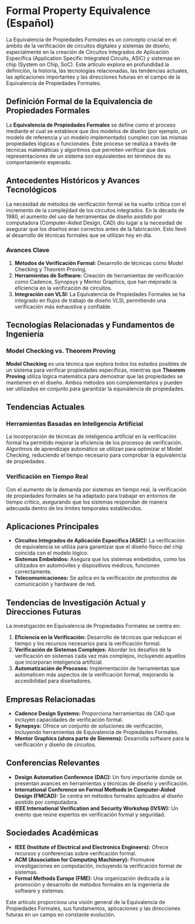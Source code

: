 # Formal Property Equivalence (Español)

La Equivalencia de Propiedades Formales es un concepto crucial en el ámbito de la verificación de circuitos digitales y sistemas de diseño, especialmente en la creación de Circuitos Integrados de Aplicación Específica (Application Specific Integrated Circuits, ASIC) y sistemas en chip (System on Chip, SoC). Este artículo explora en profundidad la definición, la historia, las tecnologías relacionadas, las tendencias actuales, las aplicaciones importantes y las direcciones futuras en el campo de la Equivalencia de Propiedades Formales.

## Definición Formal de la Equivalencia de Propiedades Formales

La **Equivalencia de Propiedades Formales** se define como el proceso mediante el cual se establece que dos modelos de diseño (por ejemplo, un modelo de referencia y un modelo implementado) cumplen con las mismas propiedades lógicas o funcionales. Este proceso se realiza a través de técnicas matemáticas y algoritmos que permiten verificar que dos representaciones de un sistema son equivalentes en términos de su comportamiento esperado.

## Antecedentes Históricos y Avances Tecnológicos

La necesidad de métodos de verificación formal se ha vuelto crítica con el incremento de la complejidad de los circuitos integrados. En la década de 1980, el aumento del uso de herramientas de diseño asistido por computadora (Computer-Aided Design, CAD) dio lugar a la necesidad de asegurar que los diseños eran correctos antes de la fabricación. Esto llevó al desarrollo de técnicas formales que se utilizan hoy en día.

### Avances Clave

1. **Métodos de Verificación Formal:** Desarrollo de técnicas como Model Checking y Theorem Proving.
2. **Herramientas de Software:** Creación de herramientas de verificación como Cadence, Synopsys y Mentor Graphics, que han mejorado la eficiencia en la verificación de circuitos.
3. **Integración con VLSI:** La Equivalencia de Propiedades Formales se ha integrado en flujos de trabajo de diseño VLSI, permitiendo una verificación más exhaustiva y confiable.

## Tecnologías Relacionadas y Fundamentos de Ingeniería

### Model Checking vs. Theorem Proving

**Model Checking** es una técnica que explora todos los estados posibles de un sistema para verificar propiedades específicas, mientras que **Theorem Proving** utiliza lógica matemática para demostrar que las propiedades se mantienen en el diseño. Ambos métodos son complementarios y pueden ser utilizados en conjunto para garantizar la equivalencia de propiedades.

## Tendencias Actuales

### Herramientas Basadas en Inteligencia Artificial

La incorporación de técnicas de inteligencia artificial en la verificación formal ha permitido mejorar la eficiencia de los procesos de verificación. Algoritmos de aprendizaje automático se utilizan para optimizar el Model Checking, reduciendo el tiempo necesario para comprobar la equivalencia de propiedades.

### Verificación en Tiempo Real

Con el aumento de la demanda por sistemas en tiempo real, la verificación de propiedades formales se ha adaptado para trabajar en entornos de tiempo crítico, asegurando que los sistemas respondan de manera adecuada dentro de los límites temporales establecidos.

## Aplicaciones Principales

- **Circuitos Integrados de Aplicación Específica (ASIC):** La verificación de equivalencia se utiliza para garantizar que el diseño físico del chip coincida con el modelo lógico.
- **Sistemas Embebidos:** Asegura que los sistemas embebidos, como los utilizados en automóviles y dispositivos médicos, funcionen correctamente.
- **Telecomunicaciones:** Se aplica en la verificación de protocolos de comunicación y hardware de red.

## Tendencias de Investigación Actual y Direcciones Futuras

La investigación en Equivalencia de Propiedades Formales se centra en:

1. **Eficiencia en la Verificación:** Desarrollo de técnicas que reduzcan el tiempo y los recursos necesarios para la verificación formal.
2. **Verificación de Sistemas Complejos:** Abordar los desafíos de la verificación en sistemas cada vez más complejos, incluyendo aquellos que incorporan inteligencia artificial.
3. **Automatización de Procesos:** Implementación de herramientas que automaticen más aspectos de la verificación formal, mejorando la accesibilidad para diseñadores.

## Empresas Relacionadas

- **Cadence Design Systems:** Proporciona herramientas de CAD que incluyen capacidades de verificación formal.
- **Synopsys:** Ofrece un conjunto de soluciones de verificación, incluyendo herramientas de Equivalencia de Propiedades Formales.
- **Mentor Graphics (ahora parte de Siemens):** Desarrolla software para la verificación y diseño de circuitos.

## Conferencias Relevantes

- **Design Automation Conference (DAC):** Un foro importante donde se presentan avances en herramientas y técnicas de diseño y verificación.
- **International Conference on Formal Methods in Computer-Aided Design (FMCAD):** Se centra en métodos formales aplicados al diseño asistido por computadora.
- **IEEE International Verification and Security Workshop (IVSW):** Un evento que reúne expertos en verificación formal y seguridad.

## Sociedades Académicas

- **IEEE (Institute of Electrical and Electronics Engineers):** Ofrece recursos y conferencias sobre verificación formal.
- **ACM (Association for Computing Machinery):** Promueve investigaciones en computación, incluyendo la verificación formal de sistemas.
- **Formal Methods Europe (FME):** Una organización dedicada a la promoción y desarrollo de métodos formales en la ingeniería de software y sistemas.

Este artículo proporciona una visión general de la Equivalencia de Propiedades Formales, sus fundamentos, aplicaciones y las direcciones futuras en un campo en constante evolución.